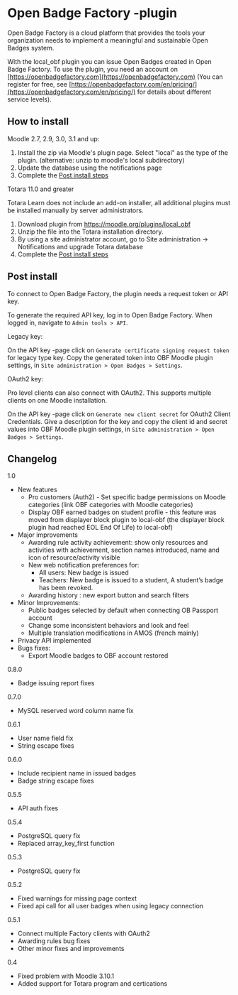 Open Badge Factory -plugin
=================

Open Badge Factory is a cloud platform that provides the tools your organization needs to implement a meaningful and sustainable Open Badges system.

With the local_obf plugin you can issue Open Badges created in Open Badge Factory. To use the plugin, you need an account on
[https://openbadgefactory.com](https://openbadgefactory.com) (You can register for free, see
[https://openbadgefactory.com/en/pricing/](https://openbadgefactory.com/en/pricing/) for details about different service levels).


How to install
--------------

Moodle 2.7, 2.9, 3.0, 3.1 and up:

1. Install the zip via Moodle's plugin page. Select "local" as the type of the plugin. (alternative: unzip to moodle's local subdirectory)
2. Update the database using the notifications page
3. Complete the [Post install steps](README.md#post-install)

Totara 11.0 and greater

Totara Learn does not include an add-on installer, all additional plugins must be installed manually by server administrators.

1. Download plugin from https://moodle.org/plugins/local_obf
2. Unzip the file into the Totara installation directory.
3. By using a site administrator account, go to Site administration → Notifications and upgrade Totara database
4. Complete the [Post install steps](README.md#post-install)

Post install
------------------

To connect to Open Badge Factory, the plugin needs a request token or API key.

To generate the required API key, log in to Open Badge Factory. When logged in, navigate to `Admin tools > API`.

Legacy key:

On the API key -page click on `Generate certificate signing request token` for legacy type key. Copy the generated token into OBF Moodle plugin settings, in `Site administration > Open Badges > Settings`.

OAuth2 key:

Pro level clients can also connect with OAuth2. This supports multiple clients on one Moodle installation.

On the API key -page click on `Generate new client secret` for OAuth2 Client Credentials. Give a description for the key and copy the client id and secret values into OBF Moodle plugin settings, in `Site administration > Open Badges > Settings`.

Changelog
------------------

1.0
- New features
  - Pro customers (Auth2) - Set specific badge permissions on Moodle categories (link OBF categories with Moodle categories)
  - Display OBF earned badges on student profile - this feature was moved from displayer block plugin to local-obf (the displayer block plugin had reached EOL End Of Life) to local-obf)
- Major improvements 
  - Awarding rule activity achievement: show only resources and activities with achievement, section names introduced, name and icon of resource/activity visible  
  - New web notification preferences for:
    - All users: New badge is issued
    - Teachers: New badge is issued to a student, A student’s badge has been revoked.
  - Awarding history : new export button and search filters
- Minor Improvements:
  - Public badges selected by default when connecting OB Passport account
  - Change some inconsistent behaviors and look and feel
  - Multiple translation modifications in AMOS (french mainly)
- Privacy API implemented
- Bugs fixes:
  - Export Moodle badges to OBF account restored

0.8.0

- Badge issuing report fixes

0.7.0

- MySQL reserved word column name fix

0.6.1

- User name field fix
- String escape fixes

0.6.0

- Include recipient name in issued badges
- Badge string escape fixes

0.5.5

- API auth fixes

0.5.4

- PostgreSQL query fix
- Replaced array\_key\_first function

0.5.3

- PostgreSQL query fix

0.5.2

- Fixed warnings for missing page context
- Fixed api call for all user badges when using legacy connection

0.5.1

- Connect multiple Factory clients with OAuth2
- Awarding rules bug fixes
- Other minor fixes and improvements

0.4

- Fixed problem with Moodle 3.10.1
- Added support for Totara program and certications
